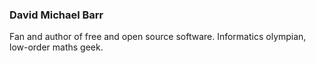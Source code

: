 ### David Michael Barr

Fan and author of free and open source software. Informatics olympian, low-order maths geek.
